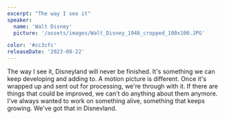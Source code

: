 ```yaml
---
excerpt: "The way I see it"
speaker:
  name: 'Walt Disney'
  picture: '/assets/images/Walt_Disney_1946_cropped_100x100.JPG'

color: '#cc3cfc'
releaseDate: '2023-08-22'
---
```

The way I see it, Disneyland will never be finished. It's something we can keep developing and adding to. A motion picture is different. Once it's wrapped up and sent out for processing, we're through with it. If there are things that could be improved, we can't do anything about them anymore. I've always wanted to work on something alive, something that keeps growing. We've got that in Disnevland.
